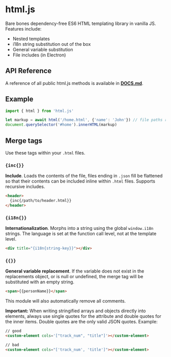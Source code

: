 # html.js

Bare bones dependency-free ES6 HTML templating library in vanilla JS. Features include:

- Nested templates
- i18n string substitution out of the box
- General variable substitution
- File includes (in Electron)

## API Reference

A reference of all public html.js methods is available in
**[DOCS.md](DOCS.md)**.

## Example

```javascript
import { html } from 'html.js'

let markup = await html('/home.html', {'name': 'John'}) // file paths require Electron
document.querySelector('#home').innerHTML(markup)
```

## Merge tags

Use these tags within your `.html` files.

### `{inc{}}`
**Include**. Loads the contents of the file, files ending in `.json` fill be
flattened so that their contents can be included inline within `.html` files.
Supports recursive includes.

```html
<header>
  {inc{/path/to/header.html}}
</header>
```

### `{i18n{}}` 
**Internationalization**. Morphs into a string using the global `window.i18n`
strings. The language is set at the function call level, not at the template
level.

```html
<div title="{i18n{string-key}}"></div>
```

### `{{}}`
**General variable replacement**. If the variable does not exist in the
replacements object, or is null or undefined, the merge tag will be substituted
with an empty string.

```html
<span>{{personName}}</span>
```

This module will also automatically remove all <!-- --> comments.

**Important:** When writing stringified arrays and objects directly into elements, always use single quotes
for the attribute and double quotes for the inner items. Double quotes are the only valid JSON
quotes. Example:

```html
// good
<custom-element cols='["track_num", "title"]'></custom-element>

// bad
<custom-element cols="['track_num', 'title']"></custom-element>
```